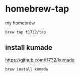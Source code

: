 # homebrew-tap
my homebrew

```
brew tap t1732/tap
```

## install kumade
https://github.com/t1732/kumade
```
brew install kumade
```
